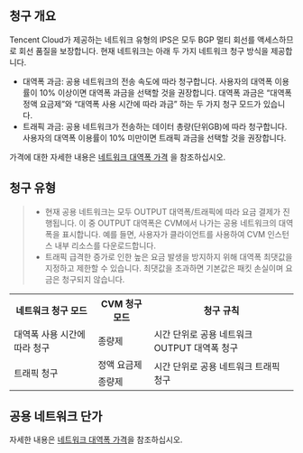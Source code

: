 ## 청구 개요

Tencent Cloud가 제공하는 네트워크 유형의 IPS은 모두 BGP 멀티 회선를 액세스하므로 회선 품질을 보장합니다.
현재 네트워크는 아래 두 가지 네트워크 청구 방식을 제공합니다.
- 대역폭 과금: 공용 네트워크의 전송 속도에 따라 청구합니다. 사용자의 대역폭 이용률이 10% 이상이면 대역폭 과금을 선택할 것을 권장합니다. 대역폭 과금은 “대역폭 정액 요금제”와 “대역폭 사용 시간에 따라 과금” 하는 두 가지 청구 모드가 있습니다. 
- 트래픽 과금: 공용 네트워크가 전송하는 데이터 총량(단위GB)에 따라 청구합니다. 사용자의 대역폭 이용률이 10% 미만이면 트래픽 과금을 선택할 것을 권장합니다.

가격에 대한 자세한 내용은 [네트워크 대역폭 가격](https://buy.cloud.tencent.com/price/cvm) 을 참조하십시오.

## 청구 유형
> 
> - 현재 공용 네트워크는 모두 OUTPUT 대역폭/트래픽에 따라 요금 결제가 진행됩니다. 이 중 OUTPUT 대역폭은 CVM에서 나가는 공용 네트워크의 대역폭을 표시합니다. 예를 들면, 사용자가 클라이언트를 사용하여 CVM 인스턴스 내부 리소스를 다운로드합니다.
> - 트래픽 급격한 증가로 인한 높은 요금 발생을 방지하지 위해 대역폭 최댓값을 지정하고 제한할 수 있습니다. 최댓값을 초과하면 기본값은 패킷 손실이며 요금은 청구되지 않습니다.
> 
<table>
<tr><th>네트워크 청구 모드</th><th>CVM 청구 모드</th><th>청구 규칙</th></tr>
<tr><td>대역폭 사용 시간에 따라 청구</td><td>종량제</td><td>시간 단위로 공용 네트워크 OUTPUT 대역폭 청구</td></tr>
<tr><td rowspan=2>트래픽 청구</td><td>정액 요금제</td><td rowspan=2>시간 단위로 공용 네트워크 트래픽 청구</td></tr>
<tr><td>종량제</td></tr>
</table>

## 공용 네트워크 단가
자세한 내용은 [네트워크 대역폭 가격](https://buy.cloud.tencent.com/price/idc)을 참조하십시오.
